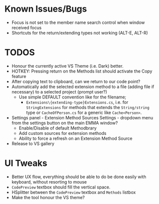 # Known Issues/Bugs

* Focus is not set to the member name search control when window received focus
* Shortcuts for the return/extending types not working (ALT-E, ALT-R)

# TODOS

* Honour the currently active VS Theme (i.e. Dark) better.
* HOTKEY: Pressing return on the Methods list should activate the Copy feature
* After copying text to clipboard, can we return to our code point?
* Automatically add the selected extension method to a file (adding file if necessary) to a selected project (prompt user?)
	*	Use simple DEFAULT convention like for the filename;
		* `Extensions\{extending-type}Extensions.cs`, i.e. for `StringExtensions` for methods that extends 
		the `String/string` type or `CacheOfPerson.cs` for a generic like `Cache<Person>`.
* Settings panel - Extension Method Sources
Settings - dropdown menu from the settings button on the main EMMA window?
	*	Enable/Disable of default Methodbrary
	*	Add custom sources for extension methods
	*	Ability to force a refresh on an Extension Method Source
* Release to VS gallery

# UI Tweaks

* Better UX flow, everything should be able to do be done easily with keyboard, without resorting to mouse
* `CodePreview` textbox should fill the vertical space.
* HSplitter between the `CodePreview` textbox and `Methods` listbox
* Make the tool honour the VS theme?

